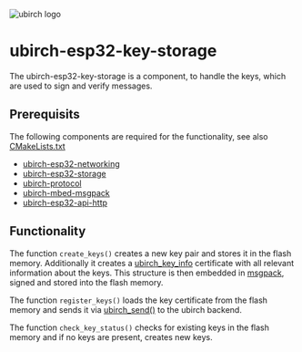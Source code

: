 ![ubirch logo](https://ubirch.de/wp-content/uploads/2018/10/cropped-uBirch_Logo.png)

# ubirch-esp32-key-storage

The ubirch-esp32-key-storage is a component, to handle the keys,
which are used to sign and verify messages.

## Prerequisits

The following components are required for the functionality, see also
[CMakeLists.txt](https://github.com/ubirch/ubirch-esp32-key-storage/blob/master/CMakeLists.txt)

- [ubirch-esp32-networking](https://github.com/ubirch/ubirch-esp32-networking)
- [ubirch-esp32-storage](https://github.com/ubirch/ubirch-esp32-storage)
- [ubirch-protocol](https://github.com/ubirch/ubirch-protocol.git)
- [ubirch-mbed-msgpack](https://github.com/ubirch/ubirch-mbed-msgpack)
- [ubirch-esp32-api-http](https://github.com/ubirch/ubirch-esp32-api-http)


## Functionality

The function `create_keys()` creates a new key pair and stores it in the
flash memory. Additionally it creates a [ubirch_key_info](https://github.com/ubirch/ubirch-protocol/blob/master/ubirch/ubirch_protocol_kex.h)
certificate with all relevant information about the keys. This structure
is then embedded in [msgpack](https://github.com/ubirch/ubirch-mbed-msgpack),
signed and stored into the flash memory.

The function `register_keys()` loads the key certificate from the flash
memory and sends it via [ubirch_send()](https://github.com/ubirch/ubirch-esp32-api-http/blob/master/ubirch_api.h)
to the ubirch backend.

The function `check_key_status()` checks for existing keys in the flash
memory and if no keys are present, creates new keys.